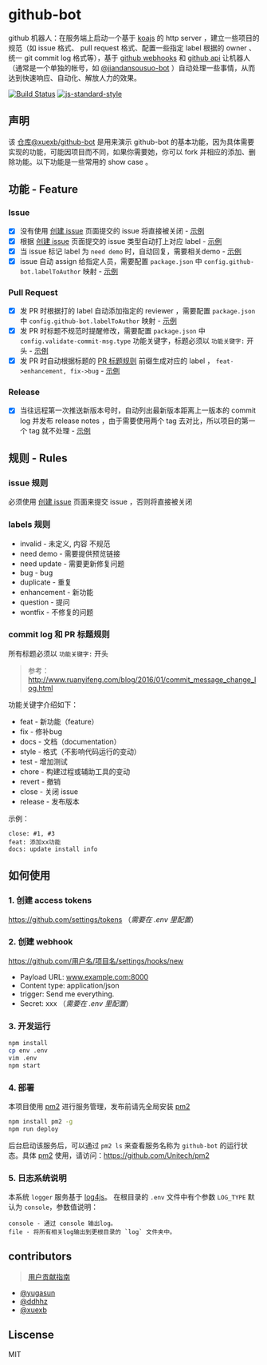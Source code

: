 # github-bot

github 机器人：在服务端上启动一个基于 [koajs](http://koajs.com/) 的 http server ，建立一些项目的规范（如 issue 格式、 pull request 格式、配置一些指定 label 根据的 owner 、统一 git commit log 格式等），基于 [github webhooks](https://developer.github.com/webhooks/) 和 [github api](https://developer.github.com/v3/) 让机器人（通常是一个单独的帐号，如 [@jiandansousuo-bot](https://github.com/jiandansousuo-bot) ）自动处理一些事情，从而达到快速响应、自动化、解放人力的效果。

[![Build Status](https://travis-ci.org/xuexb/github-bot.svg?branch=master)](https://travis-ci.org/xuexb/github-bot)
[![js-standard-style](https://img.shields.io/badge/code%20style-standard-brightgreen.svg)](http://standardjs.com)

## 声明

该 [仓库@xuexb/github-bot](https://github.com/xuexb/github-bot/) 是用来演示 github-bot 的基本功能，因为具体需要实现的功能，可能因项目而不同，如果你需要她，你可以 fork 并相应的添加、删除功能。以下功能是一些常用的 show case 。

## 功能 - Feature

### Issue

- [x] 没有使用 [创建 issue](https://xuexb.github.io/github-bot/create-issue.html) 页面提交的 issue 将直接被关闭 - [示例](https://github.com/xuexb/github-bot/issues/38#issuecomment-341050970)
- [x] 根据 [创建 issue](https://xuexb.github.io/github-bot/create-issue.html) 页面提交的 issue 类型自动打上对应 label - [示例](https://github.com/xuexb/github-bot/issues/32#event-1317962655)
- [x] 当 issue 标记 label 为 `need demo` 时，自动回复，需要相关demo - [示例](https://github.com/xuexb/github-bot/issues/14#issuecomment-336701988)
- [x] issue 自动 assign 给指定人员，需要配置 `package.json` 中 `config.github-bot.labelToAuthor` 映射 - [示例](https://github.com/xuexb/github-bot/issues/32#event-1317962669)

### Pull Request

- [x] 发 PR 时根据打的 label 自动添加指定的 reviewer ，需要配置 `package.json` 中 `config.github-bot.labelToAuthor` 映射 - [示例](https://github.com/xuexb/github-bot/pull/33#event-1320253347)
- [x] 发 PR 时标题不规范时提醒修改，需要配置 `package.json` 中 `config.validate-commit-msg.type` 功能关键字，标题必须以 `功能关键字:` 开头 - [示例](https://github.com/xuexb/github-bot/pull/33#issuecomment-340650462)
- [x] 发 PR 时自动根据标题的 [PR 标题规则](https://github.com/xuexb/github-bot#commit-log-和-pr-标题规则) 前缀生成对应的 label ， `feat->enhancement, fix->bug` - [示例](https://github.com/xuexb/github-bot/pull/33#event-1320253315)

### Release

- [x] 当往远程第一次推送新版本号时，自动列出最新版本距离上一版本的 commit log 并发布 release notes ，由于需要使用两个 tag 去对比，所以项目的第一个 tag 就不处理 - [示例](https://github.com/xuexb/github-bot/releases)

## 规则 - Rules

### issue 规则

必须使用 [创建 issue](https://xuexb.github.io/github-bot/create-issue.html) 页面来提交 issue ，否则将直接被关闭

### labels 规则

- invalid - 未定义, 内容 不规范
- need demo - 需要提供预览链接
- need update - 需要更新修复问题
- bug - bug
- duplicate - 重复
- enhancement - 新功能
- question - 提问
- wontfix - 不修复的问题

### commit log 和 PR 标题规则

所有标题必须以 `功能关键字:` 开头

> 参考： <http://www.ruanyifeng.com/blog/2016/01/commit_message_change_log.html>

功能关键字介绍如下：

- feat - 新功能（feature）
- fix - 修补bug
- docs - 文档（documentation）
- style - 格式（不影响代码运行的变动）
- test - 增加测试
- chore - 构建过程或辅助工具的变动
- revert - 撤销
- close - 关闭 issue
- release - 发布版本

示例：

```
close: #1, #3
feat: 添加xx功能
docs: update install info
```

## 如何使用

### 1. 创建 access tokens

<https://github.com/settings/tokens> （_需要在 .env 里配置_）

### 2. 创建 webhook

https://github.com/用户名/项目名/settings/hooks/new

- Payload URL: www.example.com:8000
- Content type: application/json
- trigger: Send me everything.
- Secret: xxx （_需要在 .env 里配置_）

### 3. 开发运行

```bash
npm install
cp env .env
vim .env
npm start
```

### 4. 部署

本项目使用 [pm2](https://github.com/Unitech/pm2) 进行服务管理，发布前请先全局安装 [pm2](https://github.com/Unitech/pm2)

```bash
npm install pm2 -g
npm run deploy
```

后台启动该服务后，可以通过 `pm2 ls` 来查看服务名称为 `github-bot` 的运行状态。具体 [pm2](https://github.com/Unitech/pm2) 使用，请访问：https://github.com/Unitech/pm2

### 5. 日志系统说明

本系统 `logger` 服务基于 [log4js](https://github.com/log4js-node/log4js-node)。
在根目录的 `.env` 文件中有个参数 `LOG_TYPE` 默认为 `console`，参数值说明：

```
console - 通过 console 输出log。
file - 将所有相关log输出到更根目录的 `log` 文件夹中。
```

## contributors

> [用户贡献指南](.github/CONTRIBUTING.md)

- [@yugasun](https://github.com/yugasun/)
- [@ddhhz](https://github.com/ddhhz)
- [@xuexb](https://github.com/xuexb/)

## Liscense

MIT
